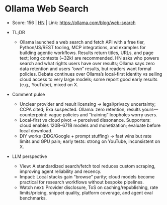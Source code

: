 # Ollama Web Search

- Score: 156 | [HN](https://news.ycombinator.com/item?id=45377641) | Link: https://ollama.com/blog/web-search

- TL;DR
    - Ollama launched a web search and fetch API with a free tier, Python/JS/REST tooling, MCP integrations, and examples for building agentic workflows. Results return titles, URLs, and page text; long contexts (~32k) are recommended. HN asks who powers search and what rights users have over results; Ollama says zero data retention and users “own” results, but readers want formal policies. Debate continues over Ollama’s local-first identity vs selling cloud access to very large models; some report good early results (e.g., YouTube), mixed on X.

- Comment pulse
    - Unclear provider and result licensing → legal/privacy uncertainty; CCPA cited; Exa suspected. Ollama: zero retention, results yours—counterpoint: vague policies and “training” loopholes worry users.
    - Local-first vs cloud pivot → perceived dissonance. Supporters: cloud enables 120B–671B models and monetization; evaluate before local download.
    - DIY works (DDG/Google + prompt stuffing) → fast wins but rate limits and GPU pain; early tests: strong on YouTube, inconsistent on X.

- LLM perspective
    - View: A standardized search/fetch tool reduces custom scraping, improving agent reliability and recency.
    - Impact: Local stacks gain “browse” parity; cloud models become practical for research workflows without bespoke pipelines.
    - Watch next: Provider disclosure, ToS on caching/republishing, rate limits/pricing, snippet quality, platform coverage, and agent eval benchmarks.
